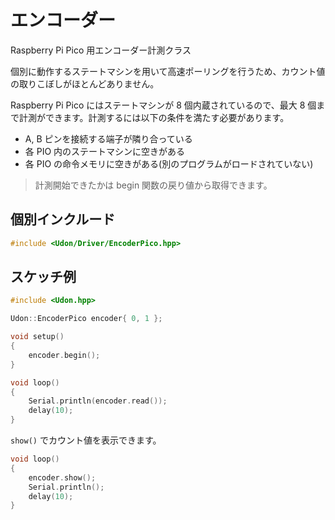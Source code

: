 # エンコーダー

Raspberry Pi Pico 用エンコーダー計測クラス

個別に動作するステートマシンを用いて高速ポーリングを行うため、カウント値の取りこぼしがほとんどありません。

Raspberry Pi Pico にはステートマシンが 8 個内蔵されているので、最大 8 個まで計測ができます。計測するには以下の条件を満たす必要があります。

- A, B ピンを接続する端子が隣り合っている
- 各 PIO 内のステートマシンに空きがある
- 各 PIO の命令メモリに空きがある(別のプログラムがロードされていない)

> 計測開始できたかは begin 関数の戻り値から取得できます。

## 個別インクルード

```cpp
#include <Udon/Driver/EncoderPico.hpp>
```

## スケッチ例

```cpp
#include <Udon.hpp>

Udon::EncoderPico encoder{ 0, 1 };

void setup()
{
    encoder.begin();
}

void loop()
{
    Serial.println(encoder.read());
    delay(10);
}
```

`show()` でカウント値を表示できます。

```cpp
void loop()
{
    encoder.show();
    Serial.println();
    delay(10);
}
```

